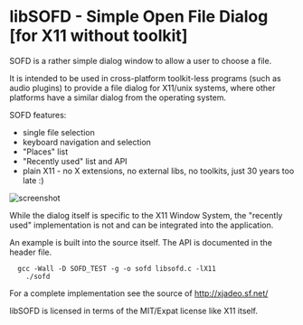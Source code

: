 libSOFD - Simple Open File Dialog [for X11 without toolkit]
===========================================================

SOFD is a rather simple dialog window to allow a user to choose a file.

It is intended to be used in cross-platform toolkit-less programs (such as
audio plugins) to provide a file dialog for X11/unix systems, where other
platforms have a similar dialog from the operating system.

SOFD features:
*   single file selection
*   keyboard navigation and selection
*   "Places" list
*   "Recently used" list and API
*   plain X11 - no X extensions, no external libs, no toolkits, just 30 years too late :)

![screenshot](https://raw.github.com/x42/sofd/master/img/sofd_1.png "SOFD")

While the dialog itself is specific to the X11 Window System, the "recently
used" implementation is not and can be integrated into the application.

An example is built into the source itself. The API is documented in
the header file.

```
  gcc -Wall -D SOFD_TEST -g -o sofd libsofd.c -lX11
	./sofd
```

For a complete implementation see the source of http://xjadeo.sf.net/

libSOFD is licensed in terms of the MIT/Expat license like X11 itself.
